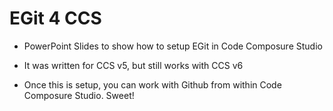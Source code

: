 # EGit 4 CCS

* PowerPoint Slides to show how to setup EGit in Code Composure Studio


* It was written for CCS v5, but still works with CCS v6


* Once this is setup, you can work with Github from within Code Composure Studio. Sweet!
